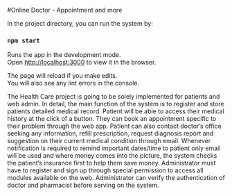 #Online Doctor - Appointment and more

In the project directory, you can run the system by:

### `npm start`

Runs the app in the development mode.\
Open [http://localhost:3000](http://localhost:3000) to view it in the browser.

The page will reload if you make edits.\
You will also see any lint errors in the console.

The Health Care project is going to be solely implemented for patients and web admin. In detail, the main function of the system is to register and store patients detailed medical record. Patient will be able to access their medical history at the click of a button. They can book an appointment specific to their problem through the web app. Patient can also contact doctor’s office seeking any information, refill prescription, request diagnosis report and suggestion on their current medical condition through email. Whenever notification is required to remind important dates/time to patient only email will be used and where money comes into the picture, the system checks the patient’s insurance first to help them save money. Administrator must have to register and sign up through special permission to access all modules available on the web. Administrator can verify the authentication of doctor and pharmacist before serving on the system.
